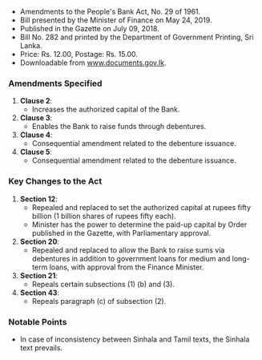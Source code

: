 - Amendments to the People's Bank Act, No. 29 of 1961.
- Bill presented by the Minister of Finance on May 24, 2019.
- Published in the Gazette on July 09, 2018.
- Bill No. 282 and printed by the Department of Government Printing, Sri Lanka.
- Price: Rs. 12.00, Postage: Rs. 15.00.
- Downloadable from www.documents.gov.lk.

### Amendments Specified
1. **Clause 2**: 
   - Increases the authorized capital of the Bank.
2. **Clause 3**:
   - Enables the Bank to raise funds through debentures.
3. **Clause 4**:
   - Consequential amendment related to the debenture issuance.
4. **Clause 5**:
   - Consequential amendment related to the debenture issuance.

### Key Changes to the Act
1. **Section 12**: 
   - Repealed and replaced to set the authorized capital at rupees fifty billion (1 billion shares of rupees fifty each).
   - Minister has the power to determine the paid-up capital by Order published in the Gazette, with Parliamentary approval.
2. **Section 20**:
   - Repealed and replaced to allow the Bank to raise sums via debentures in addition to government loans for medium and long-term loans, with approval from the Finance Minister.
3. **Section 21**:
   - Repeals certain subsections (1) (b) and (3).
4. **Section 43**:
   - Repeals paragraph (c) of subsection (2).

### Notable Points
- In case of inconsistency between Sinhala and Tamil texts, the Sinhala text prevails.